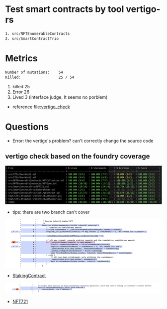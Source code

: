 
# Test smart contracts by tool vertigo-rs     
    1. src/NFTEnumerableContracts
    2. src/SmartContractTrio

# Metrics

```
Number of mutations:    54
Killed:                 25 / 54
```
1. killed   25
2. Error    26
3. Lived    3 (interface judge, It seems no porblem) 

* reference file:[vertigo_check](https://github.com/sodexx7/Week2_NFT_Staking_Security/blob/c3126a408d8a4f49a710fbc96476d58fe6d406cc/vertigo_check)

# Questions
* Error: the vertigo's problem? can't correctly change the source code 

## vertigo check based on the foundry coverage

![forge-coverage](https://github.com/sodexx7/Week2_NFT_Staking_Security/blob/main/StaticAnalysisAndMutationTesting/forge-coverage.png)


* tips: there are two branch can't cover

![forge-coverage-uncoverbranch1](https://github.com/sodexx7/Week2_NFT_Staking_Security/blob/main/StaticAnalysisAndMutationTesting/uncover_branch(1).png)
- [StakingContract](https://github.com/sodexx7/Week2_NFT_Staking_Security/blob/main/coverage/src/SmartContractTrio/src/SmartContractTrio/StakingContract.sol.gcov.html)


![forge-coverage-uncoverbranch2](https://github.com/sodexx7/Week2_NFT_Staking_Security/blob/main/StaticAnalysisAndMutationTesting/uncover_branch(2).png)
- [NFT721](https://github.com/sodexx7/Week2_NFT_Staking_Security/blob/main/coverage/src/SmartContractTrio/src/SmartContractTrio/NFT721.sol.gcov.html)





